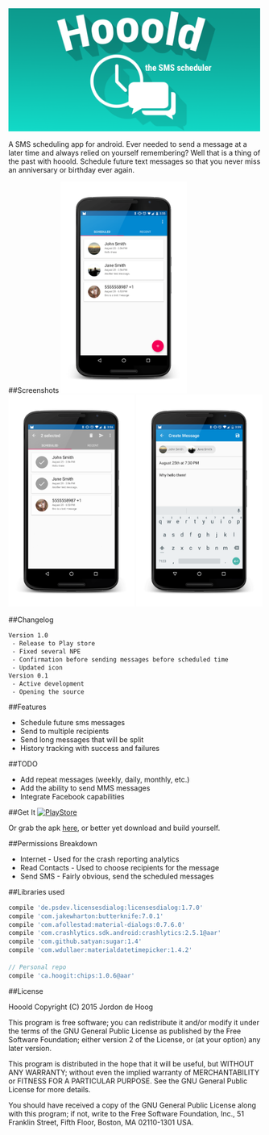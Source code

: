 <img src="https://raw.githubusercontent.com/jordond/hooold/master/assets/hooold_banner.png" width="500">

A SMS scheduling app for android.  Ever needed to send a message at a later time and always relied on yourself remembering?
Well that is a thing of the past with hooold.  Schedule future text messages so that you never miss an anniversary or birthday ever again.

##Screenshots
<img src="https://raw.githubusercontent.com/jordond/hooold/master/assets/screens/edited/scheduled_list.png" width="250">
<img src="https://raw.githubusercontent.com/jordond/hooold/master/assets/screens/edited/scheduled_selected.png" width="250">
<img src="https://github.com/jordond/hooold/blob/master/assets/screens/edited/compose_complete.png" width="250">


##Changelog
```
Version 1.0
 - Release to Play store
 - Fixed several NPE
 - Confirmation before sending messages before scheduled time
 - Updated icon
Version 0.1
 - Active development
 - Opening the source
```
##Features
- Schedule future sms messages
- Send to multiple recipients
- Send long messages that will be split
- History tracking with success and failures

##TODO
- Add repeat messages (weekly, daily, monthly, etc.)
- Add the ability to send MMS messages
- Integrate Facebook capabilities

##Get It
[![PlayStore](https://developer.android.com/images/brand/en_generic_rgb_wo_60.png)](https://play.google.com/store/apps/details?id=ca.hoogit.hooold)

Or grab the apk [here](https://github.com/jordond/hooold/raw/master/assets/hooold.apk), or better yet download and build yourself.

##Permissions Breakdown
- Internet - Used for the crash reporting analytics
- Read Contacts - Used to choose recipients for the message
- Send SMS - Fairly obvious, send the scheduled messages

##Libraries used
```groovy
compile 'de.psdev.licensesdialog:licensesdialog:1.7.0'
compile 'com.jakewharton:butterknife:7.0.1'
compile 'com.afollestad:material-dialogs:0.7.6.0'
compile 'com.crashlytics.sdk.android:crashlytics:2.5.1@aar'
compile 'com.github.satyan:sugar:1.4'
compile 'com.wdullaer:materialdatetimepicker:1.4.2'

// Personal repo
compile 'ca.hoogit:chips:1.0.6@aar'
```

##License

Hooold
Copyright (C) 2015  Jordon de Hoog

This program is free software; you can redistribute it and/or modify
it under the terms of the GNU General Public License as published by
the Free Software Foundation; either version 2 of the License, or
(at your option) any later version.

This program is distributed in the hope that it will be useful,
but WITHOUT ANY WARRANTY; without even the implied warranty of
MERCHANTABILITY or FITNESS FOR A PARTICULAR PURPOSE.  See the
GNU General Public License for more details.

You should have received a copy of the GNU General Public License along
with this program; if not, write to the Free Software Foundation, Inc.,
51 Franklin Street, Fifth Floor, Boston, MA 02110-1301 USA.
